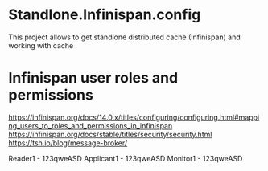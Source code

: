 # Standlone.Infinispan.config
This project allows to get standlone distributed cache (Infinispan) and working with cache


# Infinispan user roles and permissions

https://infinispan.org/docs/14.0.x/titles/configuring/configuring.html#mapping_users_to_roles_and_permissions_in_infinispan
https://infinispan.org/docs/stable/titles/security/security.html
https://tsh.io/blog/message-broker/

Reader1 - 123qweASD
Applicant1 - 123qweASD
Monitor1 - 123qweASD
